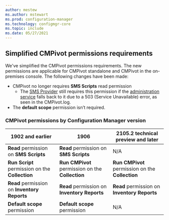 ```yaml
---
author: mestew
ms.author: mstewart
ms.prod: configuration-manager
ms.technology: configmgr-core
ms.topic: include
ms.date: 05/27/2021
---
```


## <a name="bkmk_cmpivot"></a> Simplified CMPivot permissions requirements
<!--7898885-->
We've simplified the CMPivot permissions requirements. The new permissions are applicable for CMPivot standalone and CMPivot in the on-premises console. The following changes have been made:
- CMPivot no longer requires **SMS Scripts** read permission
   - The [SMS Provider](../../../../plan-design/hierarchy/plan-for-the-sms-provider.md) still requires this permission if the [administration service](../../../../../develop/adminservice/overview.md) falls back to it due to a 503 (Service Unavailable) error, as seen in the CMPivot.log.
- The **default scope** permission isn’t required.

### CMPivot permissions by Configuration Manager version

|1902 and earlier|1906|2105.2 technical preview and later|
|---|---|---|
|**Read** permission on **SMS Scripts**|**Read** permission on **SMS Scripts**|N/A|
|**Run Script** permission on the **Collection**|**Run CMPivot** permission on the **Collection**|**Run CMPivot** permission on the **Collection**|
|**Read** permission on **Inventory Reports**|**Read** permission on **Inventory Reports**|**Read** permission on **Inventory Reports**|
|**Default scope** permission|**Default scope** permission|N/A|
